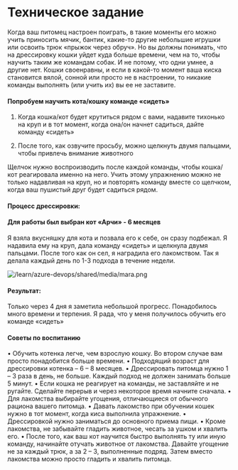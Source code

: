 # Техническое задание 
Когда ваш питомец настроен поиграть, в такие моменты его можно учить приносить мячик, бантик, какие-то другие небольшие игрушки или освоить трюк «прыжок через обруч». Но вы должны понимать, что на дрессировку кошки уйдет куда больше времени, чем на то, чтобы научить таким же командам собак. И не потому, что одни умнее, а другие нет. Кошки своенравны, и если в какой-то момент ваша киска становится вялой, сонной или просто не в настроении, то никакие команды выполнять (или учить их) вы ее не заставите.
#### Попробуем научить кота/кошку команде «сидеть»
1. Когда кошка/кот будет крутиться рядом с вами, надавите тихонько на круп и в тот момент, когда она/он начнет садиться, дайте команду «сидеть»

2. После того, как озвучите просьбу, можно щелкнуть двумя пальцами, чтобы привлечь внимание животного

Щелчок нужно воспроизводить после каждой команды, чтобы кошка/кот реагировала именно на него.
Учить этому упражнению можно не только надавливая на круп, но и повторять команду вместе со щелчком, когда ваш пушистый друг будет садиться рядом.



#### Процесс дрессировки:
#### Для работы был выбран кот «Арчи» - 6 месяцев

Я взяла вкусняшку для кота и позвала его к себе, он сразу подбежал. Я надавила ему на круп, дала команду «сидеть» и щелкнула двумя пальцами. После того как он сел, я наградила его лакомством. Так я делала каждый день по 1-3 подхода в течение недели. 


![/learn/azure-devops/shared/media/mara.png](https://lapkins.ru/upload/iblock/231/231dca70a47181dcdbfe40407379e0e8.jpg)

#### Результат:
Только через 4 дня я заметила небольшой прогресс. Понадобилось много времени и терпения. Я рада, что у меня получилось обучить его команде «сидеть»

#### Советы по воспитанию
•	Обучить котенка легче, чем взрослую кошку. Во втором случае вам просто понадобится больше времени.
•	Подходящий возраст для дрессировки котенка – 6 – 8 месяцев.
•	Дрессировать питомца нужно 1 – 3 раза в день, не больше. Каждый подход не должен занимать больше 5 минут.
•	Если кошка не реагирует на команды, не заставляйте и не ругайте. Сделайте перерыв и через некоторое время начните сначала.
•	Для лакомства выбирайте угощения, отличающиеся от обычного рациона вашего питомца. 
•	Давать лакомство при обучении кошек нужно в тот момент, когда киса выполнила упражнение. 
•	Дрессировкой нужно заниматься до основного приема пищи.
•	Кроме лакомства, не забывайте гладить животное, чесать за ушком и хвалить его.
•	После того, как ваш кот научится быстро выполнять ту или иную команду, начинайте отучать животное от лакомства. Давайте угощение не за каждый трюк, а за 2 – 3, выполненные подряд. Затем вместо лакомства можно просто гладить и хвалить питомца.


